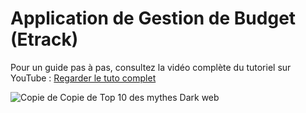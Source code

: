 
# Application de Gestion de Budget (Etrack)

Pour un guide pas à pas, consultez la vidéo complète du tutoriel sur YouTube :
[Regarder le tuto complet](https://youtu.be/9FQD7AMP5n8)


![Copie de Copie de Top 10 des mythes Dark web](https://github.com/user-attachments/assets/fa5fd13b-8b02-423b-9419-6b465cda0b1c)


